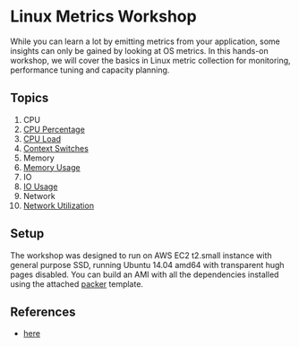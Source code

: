 # Linux Metrics Workshop
While you can learn a lot by emitting metrics from your application, some insights can only be gained by looking at OS metrics. In this hands-on workshop, we will cover the basics in Linux metric collection for monitoring, performance tuning and capacity planning.

## Topics
1. CPU
  1. [CPU Percentage](docs/cpu-percentage.md)
  2. [CPU Load](docs/cpu-load.md)
  3. [Context Switches](docs/cpu-ctxt.md)
2. Memory
  1. [Memory Usage](docs/memory-usage.md)
3. IO
  1. [IO Usage](docs/io-usage.md)
4. Network
  1. [Network Utilization](docs/net-util.md)

## Setup
The workshop was designed to run on AWS EC2 t2.small instance with general purpose SSD, running Ubuntu 14.04 amd64 with transparent hugh pages disabled.
You can build an AMI with all the dependencies installed using the attached [packer](https://www.packer.io/) template.

## References
- [here](docs/references.md)
